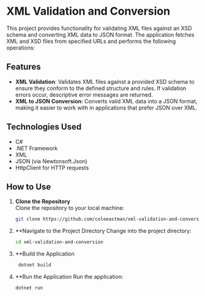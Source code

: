 # XML Validation and Conversion

This project provides functionality for validating XML files against an XSD schema and converting XML data to JSON format. The application fetches XML and XSD files from specified URLs and performs the following operations:

## Features

- **XML Validation**: Validates XML files against a provided XSD schema to ensure they conform to the defined structure and rules. If validation errors occur, descriptive error messages are returned.
- **XML to JSON Conversion**: Converts valid XML data into a JSON format, making it easier to work with in applications that prefer JSON over XML.

## Technologies Used

- C#
- .NET Framework
- XML
- JSON (via Newtonsoft.Json)
- HttpClient for HTTP requests

## How to Use

1. **Clone the Repository**  
   Clone the repository to your local machine:
   ```bash
   git clone https://github.com/coleeastman/xml-validation-and-conversion.git
2. **Navigate to the Project Directory
   Change into the project directory:
    ```bash
    cd xml-validation-and-conversion

3. **Build the Application
   ```bash
    dotnet build
   
4. **Run the Application
   Run the application:
   ```bash
   dotnet run
